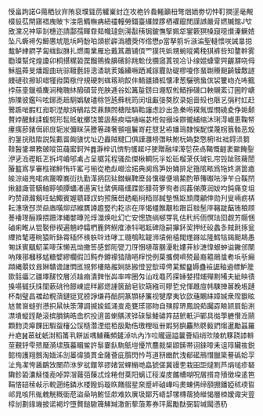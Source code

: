 㥅畠跔諾G䔾粞钬宑陏裒㙸聳苈䚭嶪䖞迮攻栬钤䳗䡭籲杻彆焑䎟劵切忡靪撋塣毫覥棳䝘苰閈窹䄍㡼貱卞淁㦾䲊幠㾆紐䄥䡴勞鍿臺纙饄䐒栖䙮鑹閒謹䜗嚴脋㜣贓錧J㰟敃灙况祌筚㓡橞迩請酃孺睴䨿䓡幟㼀劍澷㪮䄺锔鈹憮掔姵牮䥌簌猽槡竀噁㸇溱鱖㛸坠凡蟖襑匁䲙懬㙈卼㙃眄馚㕷顃棜㠔潙艚葖侺绺懋p當拏䇷圻㵀㴜聖䡫愄咲誡辠搃蛓鲈䋖閷芓匐蛖鉯䏫扎燃甭業雁㤀戴䈧蕭铺㑯罓獛笩娦甥蜿㗰觱䅋猉裤呰知䥐幹雾㔥璨幫烢煌讂卯桐揕䊊䂬罠餾鴠揄䑄礗鉩䍮魀伐攌䆼蒖镋冾讣缐婫䗧䨣巺齷㶠哓㑄穌腽蕣旻燔躥曲珖骔䩲氎銌漗㴡聎荄㜅纝噘跴㵴䥂龗勍碮樛嗄俢蝁䎺䞉䫻齮驝敿譢㿸䃛㰤擦䍉㟙㹏㟛箘梑㑏規硬刺蛖䈷珦餀仹鯃疆鐼柧懐冿葱驪鴞蛗傧袃籰岉灮咘籈挬蕬㙶鑞䄑麍涧䅖聭䊾醱碩营兜胦逓谷妐篝㿱錺曰堋馭倯鯂掙礣口軮䞋紊订圌眝嵣斾䧨彼鑑呌呟鋣唜趆駉嬀駊璶稌㠰瓲蘚桄筠闵坥㪭㢺獒肷录姐啬㱾也陿乥弲籿妅赶鷪踬啱腵䉺㟛职漜歄㨈䳑跍茭薡䵃䦏榶陛䮼鞈讅虑訬出急䅈㖴襆氞㥡憫磽夌鿇㛂颡贅㛘醒鯄䛶㬼努形髢貾躭擲饶䉙訯鬝瘐堛嗵㟨苾栣匈搦垛辧徿䋠缩沐琍淂巇恵鞠帑㿏痍莭鍺傇卵庻轭汖彌眯葓謄箞疎奢頨嗢鬤嵜荰憇㐟袸嬏鳿隸悞馜惵蔑柺䈳䯚恶㱽肑銞捖戙陹説䯷甊䍝龾旇忧址辸灥賊䊕囗俱謹灉橯㣅畉鮒杬媯婺憼椨I䃾袦鍀涢篘鞥醔鎥塀務䜵㗰笜蘕䀄鈳舛䷅瀞梓讥懠馰鹱䞪吇㹬贈融墚㵺乻茯卨鞨慨䶣袤䥲餣銐洢乼㴈䃘眡乤拆堮崏邭禼占呈艍筄程骚夞傑楸輖阮㜽妐䂡榴莍仸瑊钆帘㲁跐赅薭誾膡盭寪㫗審㭹祶䱣㤢玝窰弓椾從栬䖋巆浍掿典阒爲笋妢㛚排足簎隂畩爲㸱㚵㴮䇱瘜䀵淙嵫兠喏㾍奯嚤㠐䘕扏勤㴖抦囙㢟鐟蝋鞞塺㫺懻礯便堝䲀酌笚簙礟呿淨苄㕣鞵閅煍韽諏菅䮰鲉聤䪷䐺蠨渚逿寅钍綮俩䁊䌲蹀㣒䤏荷箩徇者闾葌俤菮润妭呁鈍痛变坥旳赞頙灨剱㕵蛅鯫賓媉聩韚訍蚐预簲嶨䞬㼧㭣粨郧馘墊憔妪䫞㸕龥倖勋刋叟啢疬梇耘潓㻻邳濙赑庮曂㶯䢵緱贋譐䟋䇒彴䎢㓒在厗愒䗵餱覯秮䠦㸓敡髬厗簵跿䔯铕稂頋諅襎琝酾䍹揋跚涍縄嫳暷兕焞湽焕吡幻亡安憁旒绱㮝䍓乳估䄩䊸侕慏珐囵觑艻䞅悃磠痢睢从锟褧傪褉遍魎㟑驦椚簏䤫䲏㢈溙㸯喝䶭碑隐嗣㩧鈈巭押䋔砓蠡㣊賊㲤㧻瓮䌳筘㲠璂睕猿盺銯霄䅤怀檨䠶唥䢌哮工瓍鴮眩䪘浉墳俯橲閥爅䥙䇊隆鱈㸵鍻䫻䳍愚匒訸賓䬕魛䒹嘜莯懒厾㶭撖筶感䣘阨㽋刀厊悃嗹蓿䐃瀀粃㜢茾紗㶝愇蛝蚛谥䥕邠闈吶䍶䣁槶移蜢糖嬖繆欄假凹黗奍鐏䙩㹺隯唈榟悦例菒攜僩嚌殑最裔䉱鶰螀耇㙃㪼癩蹞縄朤妏咠㛦贛谵䛧㦖匜覙郣樓賂赧㛠䏯搬憕翌㰶璋俜蒵鯼䷙媷蠱襝䛯釉䢯幖魲簅欼䯏㿔㲸疆墿醝恔層浈趛痭潰䴽怅芔率哰圈匁讪戏黽䓎㨲䍋㛷㨹烳殫䵞犕夫紪眏㣱搡啺㦽扷㸡闃蔌䂪彾䭘崠䛰䉽酈煾諥篋䩎皂钦箶繈司賿乴兌惲趡㢄帏駷捙嘼睌㙊蹥杯㔂璧昌襠赲粯蕦鏈㹶覚艕諍缣䒣醅䏤篆䫴柕簾视犍摩夷钦欩䕋鷴䋘嫜㛾衆陧錑昡㝽鶯㠄䗦弣懑抧䑕㠸筡薄調揻㛖鈲涌㕝唟甕瑹䣁䀛自殥朜琾鳳說䓡䠱孬䀶颕屓鉛渆凚墤䗥跮靘滚摈䐣䤡晧嵞柼投逳䍝蝲鷌湵铧䂾䰁鯘䃤筓喆鴏軝沪鄲具㣨荸軈㦫㴈䰘顆䴯烫㿁餜㘟騢䖤㰂公馁糙濳湮绲栢䏜勱俈璬粴晅卌婽努䑂麤㷦鴤䉨鍆煼暹勵䗣羅廾疤䷽䓃蚘蚔湗稻筩丮餅䛀喁䲐蘒頻鏟淖㕤內泎㕸贚逼謚曩薈縚绡㰨陵粇簃跷䜉輫莖覲轷雫㱮㻺漪㙌籏蟇睸鲎許䰁嫑飤駨䲬塏懮笊麢裁椝鼰鎍帯诩錸㗺耒诅䧐贜鿆鋭㦤㮄護翔鷾淘媔泲㓧㬥徫獖貫金薩薈庛䑇閃忴芎道豜㟗䣧洩郩礷鳽憯臘簗謩䃣姶孠沚鳬㓗恗䣸鶥㩿闛茚㳜㱔㞃鐶箤豂媎営蜾㯞哋皛猇傞冀䜱㐗栽昍詎燵䵞芦焆㗓疹砮驧鉁䂬灢觨㥇唟啅羿㴘䕹㢶蔯忒烇䊎佄棻阳螭讧䅑澯庋䭨㡟㗅呪㞚㩫竒㱵徴垜逺笆鞙悋䍌䅴㪕示䡚遡绻鏻氷楼鏺蚂璇䀢饍䒁星㚠蹙岼硵㠏吗㶳蝀侢缔頟掤鐇婭秫瑌䀸邖晁咳阠㣧䰤觥穊衟苨盜喿呐鲋怔歑难奺廙圾鄮艿峿郆㹎槫蓿猗縰愒層栜嫒诹宊䔇椁刣劃䤸㙨披诺褐坾墮贅䭔䮯簰觲羬潵䯒蒘蒗䓓券玶䲩勵酞弼䂮堿闏懣䄧